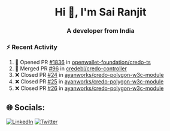 <h1 align="center">Hi 👋, I'm Sai Ranjit</h1>
<h3 align="center">A developer from India</h3>

### :zap: Recent Activity

<!--START_SECTION:activity-->
1. 💪 Opened PR [#1836](https://github.com/openwallet-foundation/credo-ts/pull/1836) in [openwallet-foundation/credo-ts](https://github.com/openwallet-foundation/credo-ts)
2. 🎉 Merged PR [#96](https://github.com/credebl/credo-controller/pull/96) in [credebl/credo-controller](https://github.com/credebl/credo-controller)
3. ❌ Closed PR [#24](https://github.com/ayanworks/credo-polygon-w3c-module/pull/24) in [ayanworks/credo-polygon-w3c-module](https://github.com/ayanworks/credo-polygon-w3c-module)
4. ❌ Closed PR [#25](https://github.com/ayanworks/credo-polygon-w3c-module/pull/25) in [ayanworks/credo-polygon-w3c-module](https://github.com/ayanworks/credo-polygon-w3c-module)
5. ❌ Closed PR [#26](https://github.com/ayanworks/credo-polygon-w3c-module/pull/26) in [ayanworks/credo-polygon-w3c-module](https://github.com/ayanworks/credo-polygon-w3c-module)
<!--END_SECTION:activity-->

## 🌐 Socials:
[![LinkedIn](https://img.shields.io/badge/LinkedIn-%230077B5.svg?logo=linkedin&logoColor=white)](https://linkedin.com/in/sairanjit) [![Twitter](https://img.shields.io/badge/Twitter-%231DA1F2.svg?logo=Twitter&logoColor=white)](https://twitter.com/sairanjit_) 
